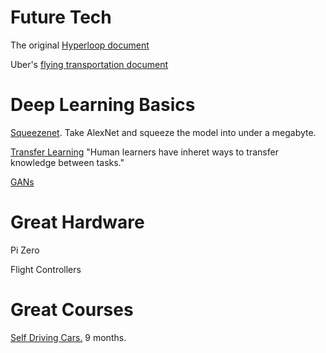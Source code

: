 
# Future Tech

The original [Hyperloop document](http://www.spacex.com/sites/spacex/files/hyperloop_alpha-20130812.pdf)

Uber's [flying transportation document](https://www.uber.com/elevate.pdf)

# Deep Learning Basics

[Squeezenet](https://arxiv.org/pdf/1602.07360v4.pdf). Take AlexNet and squeeze the model into under a megabyte.

[Transfer Learning](http://ftp.cs.wisc.edu/machine-learning/shavlik-group/torrey.handbook09.pdf)
"Human learners have inheret ways to transfer knowledge between tasks."

[GANs](https://arxiv.org/pdf/1701.00160v3.pdf)

# Great Hardware

Pi Zero

Flight Controllers

# Great Courses

[Self Driving Cars.](https://www.udacity.com/course/self-driving-car-engineer-nanodegree--nd013) 9 months.
